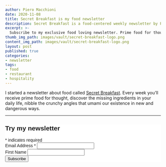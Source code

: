 ```yaml
---
author: Piero Macchioni
date: 2020-11-08
title: Secret Breakfast is my food newsletter
description: Secret Breakfast is a food-centered weekly newsletter by Piero Macchioni. Prime food for thought and crunchy angles that umami our existence in new and dangerous ways.
excerpt: >-
  Subscribe to my exclusive food loving newsletter. Prime food for thought, crunchy angles, no mainstream junk.
thumb_img_path: images/vault/secret-breakfast-logo.png
content_img_path: images/vault/secret-breakfast-logo.png
layout: post
published: true
categories:
- newsletter
tags:
- food
- restaurant
- hospitality
---
```


I started a  newsletter about food called [Secret Breakfast](https://secretbreakfast.club). Every week you’ll receive prime food for thought, discover the missing ingredients in your daily life, nibble the crunchy angles that umami our existence in new and dangerous ways.


---

<!-- Begin Mailchimp Signup Form -->
<link href="//cdn-images.mailchimp.com/embedcode/classic-10_7.css" rel="stylesheet" type="text/css">
<style type="text/css">
  #mc_embed_signup{background:#fff; clear:left; font:14px Helvetica,Arial,sans-serif; }
  /* Add your own Mailchimp form style overrides in your site stylesheet or in this style block.
     We recommend moving this block and the preceding CSS link to the HEAD of your HTML file. */
</style>
<div id="mc_embed_signup">
<form action="https://club.us1.list-manage.com/subscribe/post?u=f3a2dbee491ca226a10089937&amp;id=2a9d02f1f7" method="post" id="mc-embedded-subscribe-form" name="mc-embedded-subscribe-form" class="validate" target="_blank" novalidate>
    <div id="mc_embed_signup_scroll">
  <h2>Try my newsletter</h2>
<div class="indicates-required"><span class="asterisk">*</span> indicates required</div>
<div class="mc-field-group">
  <label for="mce-EMAIL">Email Address  <span class="asterisk">*</span>
</label>
  <input type="email" value="" name="EMAIL" class="required email" id="mce-EMAIL">
</div>
<div class="mc-field-group">
  <label for="mce-FNAME">First Name </label>
  <input type="text" value="" name="FNAME" class="" id="mce-FNAME">
</div>
  <div id="mce-responses" class="clear">
    <div class="response" id="mce-error-response" style="display:none"></div>
    <div class="response" id="mce-success-response" style="display:none"></div>
  </div>    <!-- real people should not fill this in and expect good things - do not remove this or risk form bot signups-->
    <div style="position: absolute; left: -5000px;" aria-hidden="true"><input type="text" name="b_f3a2dbee491ca226a10089937_2a9d02f1f7" tabindex="-1" value=""></div>
    <div class="clear"><input type="submit" value="Subscribe" name="subscribe" id="mc-embedded-subscribe" class="button"></div>
    </div>
</form>
</div>
<script type='text/javascript' src='//s3.amazonaws.com/downloads.mailchimp.com/js/mc-validate.js'></script><script type='text/javascript'>(function($) {window.fnames = new Array(); window.ftypes = new Array();fnames[0]='EMAIL';ftypes[0]='email';fnames[1]='FNAME';ftypes[1]='text';fnames[2]='LNAME';ftypes[2]='text';fnames[3]='ADDRESS';ftypes[3]='address';fnames[4]='PHONE';ftypes[4]='phone';fnames[5]='BIRTHDAY';ftypes[5]='birthday';}(jQuery));var $mcj = jQuery.noConflict(true);</script>
<!--End mc_embed_signup-->